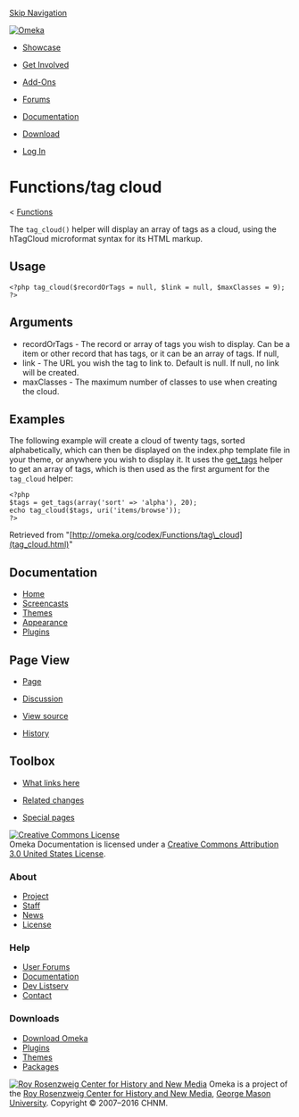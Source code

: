 <div id="wrap">

[Skip Navigation](tag_cloud.html#content)
<div id="header">

<div class="padding">

<span
id="logo">[![Omeka](http://omeka.org/ui/i/logo-horizontal-288px.gif)](../../index.html)</span>
<div id="search-form">

</div>

-   <div id="nav-showcase">

    </div>

    [Showcase](../../showcase.1.html)
-   <div id="nav-involved">

    </div>

    [Get Involved](../../index.html%3Fp=124.html)
-   <div id="nav-addons">

    </div>

    [Add-Ons](../../add-ons.1.html)
-   <div id="nav-forums">

    </div>

    [Forums](../../forums/topic/mysqli-stmt.bind-result.html)
-   <div id="nav-documentation">

    </div>

    [Documentation](http://omeka.org/codex/)
-   <div id="nav-download">

    </div>

    [Download](../../download.1.html)

</div>

</div>

<div id="content">

<div class="padding">

<div id="user-meta">

-   <div id="pt-login">

    </div>

    [Log
    In](http://omeka.org/c/index.php?title=Special:UserLogin&returnto=Functions/tag%20cloud)

</div>

Functions/tag cloud
===================

<div id="contentSub">

<span class="subpages">&lt;
[Functions](../Functions.html "Functions")</span>

</div>

<div id="primary">

The `tag_cloud()` helper will display an array of tags as a cloud, using
the hTagCloud microformat syntax for its HTML markup.

<span id="Usage" class="mw-headline"> Usage </span>
---------------------------------------------------

<div class="mw-geshi mw-content-ltr" dir="ltr">

<div class="php source-php">

``` {.de1}
<?php tag_cloud($recordOrTags = null, $link = null, $maxClasses = 9); ?>
```

</div>

</div>

<span id="Arguments" class="mw-headline"> Arguments </span>
-----------------------------------------------------------

-   recordOrTags - The record or array of tags you wish to display. Can
    be a item or other record that has tags, or it can be an array
    of tags. If null,
-   link - The URL you wish the tag to link to. Default is null. If
    null, no link will be created.
-   maxClasses - The maximum number of classes to use when creating
    the cloud.

<span id="Examples" class="mw-headline"> Examples </span>
---------------------------------------------------------

The following example will create a cloud of twenty tags, sorted
alphabetically, which can then be displayed on the index.php template
file in your theme, or anywhere you wish to display it. It uses the
[get\_tags](../Theme_API/get_tags.html "Theme API/get tags") helper to
get an array of tags, which is then used as the first argument for the
`tag_cloud` helper:

<div class="mw-geshi mw-content-ltr" dir="ltr">

<div class="php source-php">

``` {.de1}
<?php
$tags = get_tags(array('sort' => 'alpha'), 20); 
echo tag_cloud($tags, uri('items/browse'));
?>
```

</div>

</div>

<div class="printfooter">

Retrieved from
"[http://omeka.org/codex/Functions/tag\_cloud](tag_cloud.html)"

</div>

<div id="catlinks" class="catlinks catlinks-allhidden">

</div>

</div>

<div id="secondary">

<div class="portlet">

Documentation
-------------

-   [Home](http://omeka.org/codex/)
-   [Screencasts](http://omeka.org/codex/Screencasts)
-   [Themes](http://omeka.org/codex/Managing_Themes_2.0)
-   [Appearance](http://omeka.org/codex/Managing_Appearance_2.0)
-   [Plugins](http://omeka.org/codex/Plugins2.0)

</div>

<div class="portlet">

Page View
---------

-   <div id="nav-page">

    </div>

    [Page](tag_cloud.html)
-   <div id="nav-discussion">

    </div>

    [Discussion](http://omeka.org/c/index.php?title=Talk:Functions/tag_cloud&action=edit&redlink=1)
-   <div id="nav-view_source">

    </div>

    [View
    source](http://omeka.org/c/index.php?title=Functions/tag_cloud&action=edit)
-   <div id="nav-history">

    </div>

    [History](http://omeka.org/c/index.php?title=Functions/tag_cloud&action=history)

</div>

<div id="wiki-toolbox" class="portlet">

Toolbox
-------

-   <div id="t-whatlinkshere">

    </div>

    [What links here](../Special:WhatLinksHere/Functions/tag_cloud.html)
-   <div id="t-recentchangeslinked">

    </div>

    [Related
    changes](../Special:RecentChangesLinked/Functions/tag_cloud.html)
-   <div id="t-specialpages">

    </div>

    [Special pages](http://omeka.org/codex/Special:SpecialPages)

</div>

[![Creative Commons
License](https://i.creativecommons.org/l/by/3.0/us/88x31.png)](http://creativecommons.org/licenses/by/3.0/us/)\
Omeka Documentation is licensed under a [Creative Commons Attribution
3.0 United States
License](http://creativecommons.org/licenses/by/3.0/us/).

</div>

</div>

</div>

<div id="footer">

<div class="padding">

<div id="sitemap">

<div class="section">

### About

-   [Project](../../index.html%3Fp=2.html)
-   [Staff](../../index.html%3Fp=3.html)
-   [News](../../blog.1.html)
-   [License](http://www.gnu.org/copyleft/gpl.html)

</div>

<div class="section">

### Help

-   [User Forums](../../forums/topic/mysqli-stmt.bind-result.html)
-   [Documentation](http://omeka.org/codex/)
-   [Dev Listserv](http://groups.google.com/group/omeka-dev)
-   [Contact](http://omeka.org/contact/)

</div>

<div class="section">

### Downloads

-   [Download Omeka](../../download.1.html)
-   [Plugins](../../plugins.html)
-   [Themes](../../download/themes/index.html)
-   [Packages](../../index.html%3Fp=222.html)

</div>

</div>

<div id="chnm-meta">

<span id="chnm-logo">[![Roy Rosenzweig Center for History and New
Media](http://omeka.org/ui/i/rrchnm-logo-regular.gif)](http://chnm.gmu.edu)</span>
Omeka is a project of the [Roy Rosenzweig Center for History and New
Media](http://chnm.gmu.edu), [George Mason
University](http://www.gmu.edu). Copyright © 2007–2016 CHNM.

</div>

</div>

</div>

</div>

